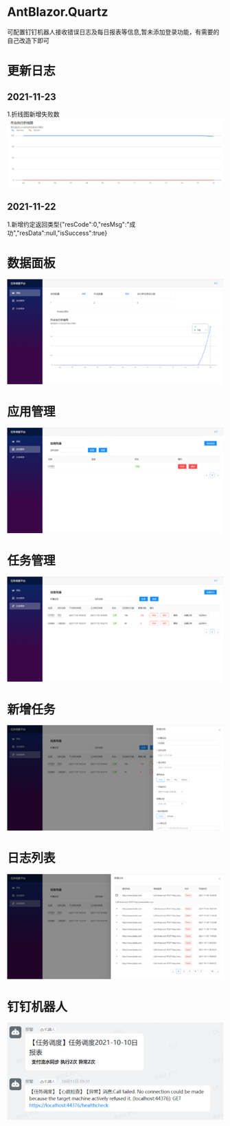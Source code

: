 # AntBlazor.Quartz
可配置钉钉机器人接收错误日志及每日报表等信息,暂未添加登录功能，有需要的自己改造下即可
# 更新日志
## 2021-11-23
1.折线图新增失败数
![折线图新增失败数](https://github.com/wuzongwen/picturehost/blob/main/Blazor.Quartz/20211123171627.png)
## 2021-11-22
1.新增约定返回类型{"resCode":0,"resMsg":"成功","resData":null,"isSuccess":true}
# 数据面板
![数据面板](https://github.com/wuzongwen/picturehost/blob/main/Blazor.Quartz/20211108164543.png)
# 应用管理
![应用管理](https://github.com/wuzongwen/picturehost/blob/main/Blazor.Quartz/20211108164350.png)
# 任务管理
![任务管理](https://github.com/wuzongwen/picturehost/blob/main/Blazor.Quartz/20211108164428.png)
# 新增任务
![新增任务](https://github.com/wuzongwen/picturehost/blob/main/Blazor.Quartz/20211108170156.png)
# 日志列表
![日志列表](https://github.com/wuzongwen/picturehost/blob/main/Blazor.Quartz/20211108165511.png)
# 钉钉机器人
![钉钉机器人](https://github.com/wuzongwen/picturehost/blob/main/Blazor.Quartz/20211108170354.png)
